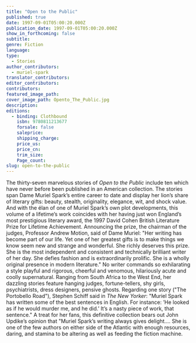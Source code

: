 ```yaml
---
title: "Open to the Public"
published: true
date: 1997-09-01T05:00:20.000Z
publication_date: 1997-09-01T05:00:20.000Z
show_in_forthcoming: false
subtitle:
genre: Fiction
language:
type:
  - Stories
author_contributors:
  - muriel-spark
translator_contributors:
editor_contributors:
contributors:
featured_image_path:
cover_image_path: Opento_The_Public.jpg
description:
editions:
  - binding: Clothbound
    isbn: 9780811213677
    forsale: false
    saleprice:
    shipping_charge:
    price_us:
    price_cn:
    trim_size:
    Page_count:
slug: open-to-the-public
---
```


The thirty-seven marvelous stories of _Open to the Public_ include ten which have never before been published in an American collection. The stories span Dame Muriel Spark’s entire career to date and display her lion’s share of literary gifts: beauty, stealth, originality, elegance, wit, and shock value. And with the élan of one of Muriel Spark’s own plot developments, this volume of a lifetime’s work coincides with her having just won England’s most prestigious literary award, the 1997 David Cohen British Literature Prize for Lifetime Achievement. Announcing the prize, the chairman of the judges, Professor Andrew Motion, said of Dame Muriel: "Her writing has become part of our life. Yet one of her greatest gifts is to make things we know seem new and strange and wonderful. She richly deserves this prize. She is the most independent and consistent and technically brilliant writer of her day. She defies fashion and is extraordinarily prolific. She is a wholly original presence in modern literature." No writer commands so exhilarating a style playful and rigorous, cheerful and venomous, hilariously acute and coolly supernatural. Ranging from South Africa to the West End, her dazzling stories feature hanging judges, fortune-tellers, shy girls, psychiatrists, dress designers, pensive ghosts. Regarding one story ("The Portobello Road"), Stephen Schiff said in _The New Yorker_: "Muriel Spark has written some of the best sentences in English. For instance: ’He looked as if he would murder me, and he did.’ It’s a nasty piece of work, that sentence." A treat for her fans, this definitive collection bears out John Updike’s opinion that "Muriel Spark’s writing always gives delight.... She is one of the few authors on either side of the Atlantic with enough resources, daring, and stamina to be altering as well as feeding the fiction machine.

